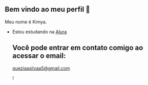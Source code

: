 ## Bem vindo ao meu perfil 💙

Meu nome é Kimya.

- Estou estudando na [Alura](https://www.alura.com.br) 

  ## Você pode entrar em contato comigo ao acessar o email:

  queziaasilvaa5@gmail.com

  ! [](https://tenor.com/pt-BR/view/zohakuten-kimetsu-no-yaiba-demon-slayer-hantengu-upper-moon-4-gif-4741621202897059505)
